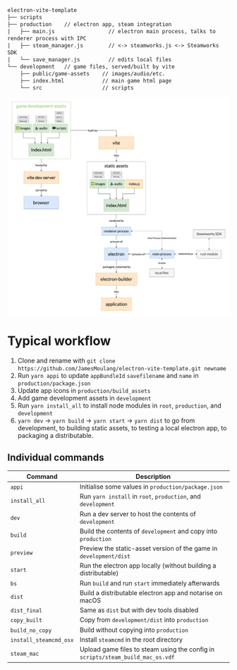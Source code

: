 ```
electron-vite-template
├── scripts
├── production    // electron app, steam integration
|   ├── main.js                 // electron main process, talks to renderer process with IPC
|   ├── steam_manager.js        // <-> steamworks.js <-> Steamworks SDK
|   └── save_manager.js         // edits local files
└── development   // game files, served/built by vite
    ├── public/game-assets    // images/audio/etc.
    ├── index.html            // main game html page
    └── src                   // scripts
```

![alt text](https://github.com/JamesMoulang/electron-vite-template/blob/main/structure.png?raw=true)

# Typical workflow

1. Clone and rename with `git clone https://github.com/JamesMoulang/electron-vite-template.git newname`
1. Run `yarn appi` to update `appBundleId` `savefilename` and `name` in `production/package.json`
1. Update app icons in `production/build_assets`
1. Add game development assets in `development`
1. Run `yarn install_all` to install node modules in `root`, `production`, and `development`
1. `yarn dev` -> `yarn build` -> `yarn start` -> `yarn dist` to go from development, to building static assets, to testing a local electron app, to packaging a distributable.

## Individual commands

| Command                   | Description                                                                                           |
| --------------------------| ----------------------------------------------------------------------------------------------------- |
| `appi`                    | Initialise some values in `production/package.json`                                                   |
| `install_all`             | Run `yarn install` in `root`, `production`, and `development`                                         |
| `dev`                     | Run a dev server to host the contents of `development`                                                |
| `build`                   | Build the contents of `development` and copy into `production`                                        |
| `preview`                 | Preview the static-asset version of the game in `development/dist`                                    |
| `start`                   | Run the electron app locally (without building a distributable)                                       |
| `bs`                      | Run `build` and run `start` immediately afterwards                                                    |
| `dist`                    | Build a distributable electron app and notarise on macOS                                              |
| `dist_final`              | Same as `dist` but with dev tools disabled                                                            |
| `copy_built`              | Copy from `development/dist` into `production`                                                        |
| `build_no_copy`           | Build without copying into `production`                                                               |
| `install_steamcmd_osx`    | Install `steamcmd` in the root directory                                                              |
| `steam_mac`               | Upload game files to steam using the config in `scripts/steam_build_mac_os.vdf`                       |
